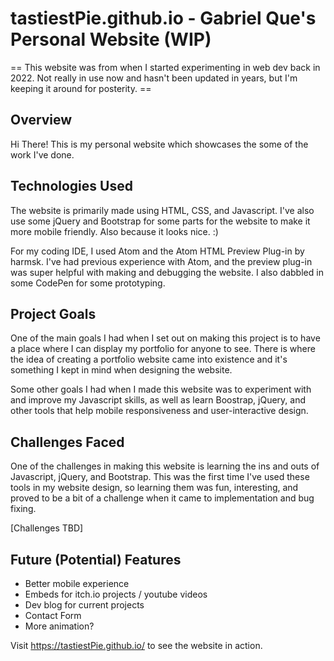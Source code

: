 # tastiestPie.github.io - Gabriel Que's Personal Website (WIP)

== This website was from when I started experimenting in web dev back in 2022. Not really in use now and hasn't been updated in years, but I'm keeping it around for posterity.  ==

## Overview

Hi There! This is my personal website which showcases the some of the work I've done.

## Technologies Used

The website is primarily made using HTML, CSS, and Javascript. I've also use some jQuery and Bootstrap
for some parts for the website to make it more mobile friendly. Also because it looks nice. :)

For my coding IDE, I used Atom and the Atom HTML Preview Plug-in by harmsk. I've had previous experience with
Atom, and the preview plug-in was super helpful with making and debugging the website. I also dabbled in some
CodePen for some prototyping.

## Project Goals

One of the main goals I had when I set out on making this project is to have a place where I can display my portfolio for anyone to see. There is where the idea of creating a portfolio website came into existence and it's something I kept in mind when designing the website.

Some other goals I had when I made this website was to experiment with and improve my Javascript skills, as well as learn Boostrap, jQuery, and other tools that help mobile responsiveness and user-interactive design.

## Challenges Faced

One of the challenges in making this website is learning the ins and outs of Javascript, jQuery, and Bootstrap. This was
the first time I've used these tools in my website design, so learning them was fun, interesting, and proved to be a bit of a
challenge when it came to implementation and bug fixing.

[Challenges TBD]

## Future (Potential) Features

- Better mobile experience
- Embeds for itch.io projects / youtube videos
- Dev blog for current projects
- Contact Form
- More animation?

Visit https://tastiestPie.github.io/ to see the website in action.
